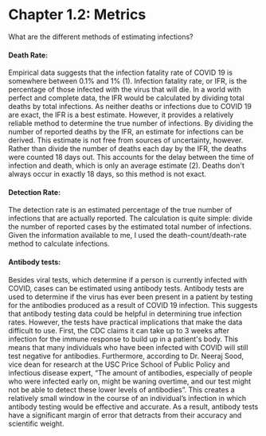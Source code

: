 Chapter 1.2: Metrics
=======================

What are the different methods of estimating infections?

#### Death Rate: 
Empirical data suggests that the infection fatality rate of COVID 19 is somewhere between 0.1% and 1% (1). Infection fatality rate, or IFR, is the percentage of those infected with the virus that will die. In a world with perfect and complete data, the IFR would be calculated by dividing total deaths by total infections. As neither deaths or infections due to COVID 19 are exact, the IFR is a best estimate. However, it provides a relatively reliable method to determine the true number of infections. By dividing the number of reported deaths by the IFR, an estimate for infections can be derived. 
This estimate is not free from sources of uncertainty, however. Rather than divide the number of deaths each day by the IFR, the deaths were counted 18 days out. This accounts for the delay between the time of infection and death, which is only an average estimate (2). Deaths don't always occur in exactly 18 days, so this method is not exact.
#### Detection Rate:
The detection rate is an estimated percentage of the true number of infections that are actually reported. The calculation is quite simple: divide the number of reported cases by the estimated total number of infections. Given the information available to me, I used the death-count/death-rate method to calculate infections. 
#### Antibody tests:
Besides viral tests, which determine if a person is currently infected with COVID, cases can be estimated using antibody tests. Antibody tests are used to determine if the virus has ever been present in a patient by testing for the antibodies produced as a result of COVID 19 infection. This suggests that antibody testing data could be helpful in determining true infection rates. However, the tests have practical implications that make the data difficult to use. First, the CDC claims it can take up to 3 weeks after infection for the immune response to build up in a patient's body. This means that many individuals who have been infected with COVID will still test negative for antibodies. Furthermore, according to Dr. Neeraj Sood, vice dean for research at the USC Price School of Public Policy and infectious disease expert, “The amount of antibodies, especially of people who were infected early on, might be waning overtime, and our test might not be able to detect these lower levels of antibodies”. This creates a relatively small window in the course of an individual’s infection in which antibody testing would be effective and accurate. As a result, antibody tests have a significant margin of error that detracts from their accuracy and scientific weight. 
